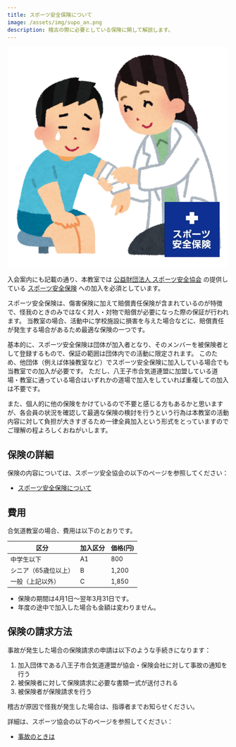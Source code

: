 ```yaml
---
title: スポーツ安全保険について
image: /assets/img/supo_an.png
description: 稽古の際に必要としている保険に関して解説します。
---
```


![center](/assets/img/supo_an.png)

入会案内にも記載の通り、本教室では [公益財団法人 スポーツ安全協会](https://www.sportsanzen.org/) の提供している [スポーツ安全保険](https://www.sportsanzen.org/hoken/) への加入を必須としています。

スポーツ安全保険は、傷害保険に加えて賠償責任保険が含まれているのが特徴で、怪我のときのみではなく対人・対物で賠償が必要になった際の保証が行われます。
当教室の場合、活動中に学校施設に損害を与えた場合などに、賠償責任が発生する場合があるため最適な保険の一つです。

基本的に、スポーツ安全保険は団体が加入者となり、そのメンバーを被保険者として登録するもので、保証の範囲は団体内での活動に限定されます。
このため、他団体（例えば体操教室など）でスポーツ安全保険に加入している場合でも当教室での加入が必要です。
ただし、八王子市合気道連盟に加盟している道場・教室に通っている場合はいずれかの道場で加入をしていれば重複しての加入は不要です。

また、個人的に他の保険をかけているので不要と感じる方もあるかと思いますが、各会員の状況を確認して最適な保険の検討を行うという行為は本教室の活動内容に対して負担が大きすぎるため一律全員加入という形式をとっていますのでご理解の程よろしくおねがいします。

## 保険の詳細

保険の内容については、スポーツ安全協会の以下のページを参照してください：

- [スポーツ安全保険について](https://www.sportsanzen.org/hoken/)

## 費用

合気道教室の場合、費用は以下のとおりです。

|区分|加入区分|価格(円)|
|--------|--------|----|
|中学生以下|A1|800|
|シニア（65歳位以上）|B|1,200|
|一般（上記以外）|C|1,850|

* 保険の期間は4月1日〜翌年3月31日です。
* 年度の途中で加入した場合も金額は変わりません。

## 保険の請求方法

事故が発生した場合の保険請求の申請は以下のような手続きになります：

1. 加入団体である八王子市合気道連盟が協会・保険会社に対して事故の通知を行う
1. 被保険者に対して保険請求に必要な書類一式が送付される
1. 被保険者が保険請求を行う

稽古が原因で怪我が発生した場合は、指導者までお知らせください。

詳細は、スポーツ協会の以下のページを参照してください：

- [事故のときは](https://www.sportsanzen.org/hoken/jiko.html)
